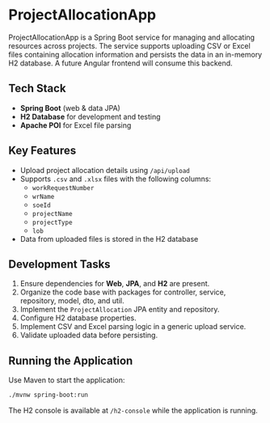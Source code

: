 # ProjectAllocationApp

ProjectAllocationApp is a Spring Boot service for managing and allocating resources across projects. The service supports uploading CSV or Excel files containing allocation information and persists the data in an in-memory H2 database. A future Angular frontend will consume this backend.

## Tech Stack
- **Spring Boot** (web & data JPA)
- **H2 Database** for development and testing
- **Apache POI** for Excel file parsing

## Key Features
- Upload project allocation details using `/api/upload`
- Supports `.csv` and `.xlsx` files with the following columns:
  - `workRequestNumber`
  - `wrName`
  - `soeId`
  - `projectName`
  - `projectType`
  - `lob`
- Data from uploaded files is stored in the H2 database

## Development Tasks
1. Ensure dependencies for **Web**, **JPA**, and **H2** are present.
2. Organize the code base with packages for controller, service, repository, model, dto, and util.
3. Implement the `ProjectAllocation` JPA entity and repository.
4. Configure H2 database properties.
5. Implement CSV and Excel parsing logic in a generic upload service.
6. Validate uploaded data before persisting.

## Running the Application
Use Maven to start the application:

```bash
./mvnw spring-boot:run
```

The H2 console is available at `/h2-console` while the application is running.

